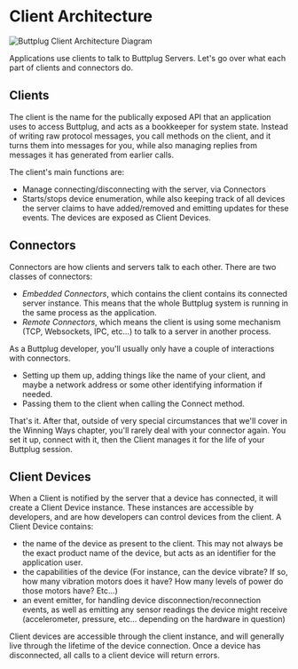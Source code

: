 # Client Architecture

![Buttplug Client Architecture Diagram](/img/architecture/client.png)

Applications use clients to talk to Buttplug Servers. Let's go over what each part of clients and connectors do.

## Clients

The client is the name for the publically exposed API that an application uses to access Buttplug, and acts as a bookkeeper for system state. Instead of writing raw protocol messages, you call methods on the client, and it turns them into messages for you, while also managing replies from messages it has generated from earlier calls.

The client's main functions are:

- Manage connecting/disconnecting with the server, via Connectors
- Starts/stops device enumeration, while also keeping track of all devices the server claims to have added/removed and emitting updates for these events. The devices are exposed as Client Devices.

## Connectors

Connectors are how clients and servers talk to each other. There are two classes of connectors:

- *Embedded Connectors*, which contains the client contains its connected server instance. This means that the whole Buttplug system is running in the same process as the application.
- *Remote Connectors*, which means the client is using some mechanism (TCP, Websockets, IPC, etc...) to talk to a server in another process.

As a Buttplug developer, you'll usually only have a couple of interactions with connectors.

- Setting up them up, adding things like the name of your client, and maybe a network address or some other identifying information if needed.
- Passing them to the client when calling the Connect method.

That's it. After that, outside of very special circumstances that we'll cover in the Winning Ways chapter, you'll rarely deal with your connector again. You set it up, connect with it, then the Client manages it for the life of your Buttplug session.

## Client Devices

When a Client is notified by the server that a device has connected, it will create a Client Device instance. These instances are accessible by developers, and are how developers can control devices from the client. A Client Device contains:

- the name of the device as present to the client. This may not always be the exact product name of the device, but acts as an identifier for the application user.
- the capabilities of the device (For instance, can the device vibrate? If so, how many vibration motors does it have? How many levels of power do those motors have? Etc...)
- an event emitter, for handling device disconnection/reconnection events, as well as emitting any sensor readings the device might receive (accelerometer, pressure, etc... depending on the hardware in question)

Client devices are accessible through the client instance, and will generally live through the lifetime of the device connection. Once a device has disconnected, all calls to a client device will return errors.